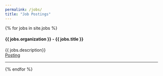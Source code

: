 ```yaml
---
permalink: /jobs/
title: "Job Postings"
---
```


{% for jobs in site.jobs %}
  <p>
    <h4>{{ jobs.organization }} - {{ jobs.title }}</h4>
    {{ jobs.description}}
    <br>
    <a href="{{ jobs.link}}">Posting</a>
  </p>
  <hr>
{% endfor %}